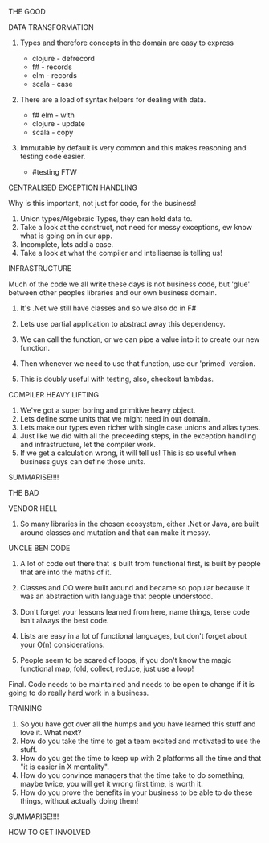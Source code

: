 THE GOOD

DATA TRANSFORMATION

1. Types and therefore concepts in the domain are easy to express
    - clojure - defrecord
    - f# - records
    - elm - records
    - scala - case

2. There are a load of syntax helpers for dealing with data.
    - f# elm - with
    - clojure - update
    - scala - copy

3. Immutable by default is very common and this makes reasoning and testing code easier.
    - #testing FTW


CENTRALISED EXCEPTION HANDLING  

Why is this important, not just for code, for the business!

1. Union types/Algebraic Types, they can hold data to.
2. Take a look at the construct, not need for messy exceptions, ew know what is going on in our app.
3. Incomplete, lets add a case.
4. Take a look at what the compiler and intellisense is telling us!

INFRASTRUCTURE

Much of the code we all write these days is not business code, but 'glue'
between other peoples libraries and our own business domain.

1. It's .Net we still have classes and so we also do in F#
2. Lets use partial application to abstract away this dependency.
3. We can call the function, or we can pipe a value into it to create our new function.

4. Then whenever we need to use that function, use our 'primed' version.
5. This is doubly useful with testing, also, checkout lambdas.

COMPILER HEAVY LIFTING

1. We've got a super boring and primitive heavy object.
2. Lets define some units that we might need in out domain.
3. Lets make our types even richer with single case unions and alias types.
4. Just like we did with all the preceeding steps, in the exception handling and infrastructure, let the compiler work.
5. If we get a calculation wrong, it will tell us! This is so useful when business guys can define those units.


SUMMARISE!!!! 


THE BAD


VENDOR HELL

1. So many libraries in the chosen ecosystem, either .Net or Java, are built around classes and mutation and that can make it messy.

UNCLE BEN CODE

1. A lot of code out there that is built from functional first, is built by people that are into the maths of it.
2. Classes and OO were built around and became so popular because it was an abstraction with language that people understood.
3. Don't forget your lessons learned from here, name things, terse code isn't always the best code.

4. Lists are easy in a lot of functional languages, but don't forget about your O(n) considerations.
5. People seem to be scared of loops, if you don't know the magic functional map, fold, collect, reduce, just use a loop! 

Final. Code needs to be maintained and needs to be open to change if it is going to do really hard work in a business.

TRAINING

1. So you have got over all the humps and you have learned this stuff and love it. What next?
2. How do you take the time to get a team excited and motivated to use the stuff.
3. How do you get the time to keep up with 2 platforms all the time and that "it is easier in X mentality".
4. How do you convince managers that the time take to do something, maybe twice, you will get it wrong first time, is worth it.
5. How do you prove the benefits in your business to be able to do these things, without actually doing them!

SUMMARISE!!!!


HOW TO GET INVOLVED

